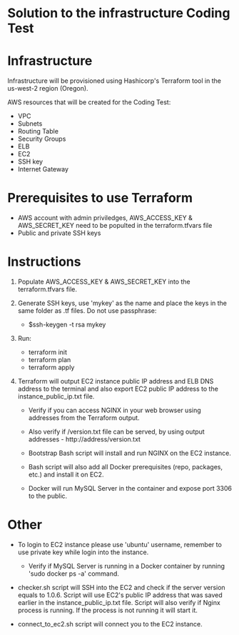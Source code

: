 Solution to the infrastructure Coding Test
==========================================

# Infrastructure

Infrastructure will be provisioned using Hashicorp's Terraform tool in the us-west-2 region (Oregon).

AWS resources that will be created for the Coding Test:

* VPC
* Subnets
* Routing Table
* Security Groups
* ELB
* EC2
* SSH key
* Internet Gateway

# Prerequisites to use Terraform

* AWS account with admin priviledges, AWS_ACCESS_KEY & AWS_SECRET_KEY need to be populted in the terraform.tfvars file
* Public and private SSH keys 


# Instructions

1. Populate AWS_ACCESS_KEY & AWS_SECRET_KEY into the terraform.tfvars file.
2. Generate SSH keys, use 'mykey' as the name and place the keys in the same folder as .tf files. Do not use passphrase:
	* $ssh-keygen -t rsa mykey
3. Run:
	* terraform init
	* terraform plan
	* terraform apply

4. Terraform will output EC2 instance public IP address and ELB DNS address to the terminal and also export EC2 public IP address to the instance_public_ip.txt file.
	* Verify if you can access NGINX in your web browser using addresses from the Terraform output.
	* Also verify if /version.txt file can be served, by using output addresses - http://address/version.txt

	* Bootstrap Bash script will install and run NGINX on the EC2 instance.
	* Bash script will also add all Docker prerequisites (repo, packages, etc.) and install it on EC2.
	* Docker will run MySQL Server in the container and expose port 3306 to the public.

# Other

* To login to EC2 instance please use 'ubuntu' username, remember to use private key while login into the instance.
	* Verify if MySQL Server is running in a Docker container by running 'sudo docker ps -a' command.

* checker.sh script will SSH into the EC2 and check if the server version equals to 1.0.6. Script will use EC2's public IP address that was saved earlier in the instance_public_ip.txt file. Script will also verify if Nginx process is running. If the process is not running it will start it.

* connect_to_ec2.sh script will connect you to the EC2 instance.


